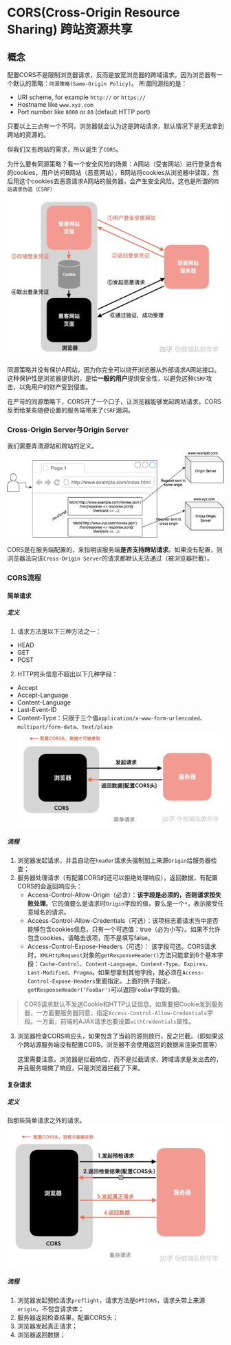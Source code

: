 # CORS(Cross-Origin Resource Sharing) 跨站资源共享

## 概念

配置CORS不是限制浏览器请求，反而是放宽浏览器的跨域请求。因为浏览器有一个默认的策略：`同源策略(Same-Origin Policy)`。
所谓同源指的是：
- URI scheme, for example `http://` or `https://`
- Hostname like `www.xyz.com`
- Port number like `8000` or `80` (default HTTP port)

只要以上三点有一个不同，浏览器就会认为这是跨站请求，默认情况下是无法拿到跨站的资源的。

但我们又有跨站的需求，所以诞生了`CORS`。

为什么要有同源策略？看一个安全风险的场景：A网站（受害网站）进行登录含有的cookies，用户访问B网站（恶意网站），B网站将cookies从浏览器中读取，然后用这个cookies去恶意请求A网站的服务器，会产生安全风险。这也是所谓的`跨站请求伪造（CSRF）`
![](../attachments/Pasted%20image%2020230808185806.png)

同源策略并没有保护A网站，因为你完全可以绕开浏览器从外部请求A网站接口。这种保护性是浏览器提供的，是给**一般的用户**提供安全性，以避免这种`CSRF`攻击，以免用户的财产受到侵害。

在严苛的同源策略下，CORS开了一个口子，让浏览器能够发起跨站请求。CORS反而给某些随便设置的服务端带来了`CSRF`漏洞。

### Cross-Origin Server与Origin Server
我们需要弄清源站和跨站的定义。
![](../attachments/Pasted%20image%2020230808191824.png)

CORS是在服务端配置的，来指明该服务端**是否支持跨站请求**。如果没有配置，则浏览器法向该`Cross-Origin Server`的请求都默认无法通过（被浏览器拦截）。

### CORS流程

#### 简单请求
##### 定义

1) 请求方法是以下三种方法之一：
- HEAD
- GET
- POST
2) HTTP的头信息不超出以下几种字段：
- Accept
- Accept-Language
- Content-Language
- Last-Event-ID
- Content-Type：只限于三个值`application/x-www-form-urlencoded`、`multipart/form-data`、`text/plain`
![](../attachments/Pasted%20image%2020230808192247.png)
##### 流程
1. 浏览器发起请求，并且自动在`header`请求头强制加上来源`Origin`给服务器检查；
2. 服务器处理请求（有配置CORS的还可以拒绝处理响应），返回数据，有配置CORS的会返回响应头：
	- Access-Control-Allow-Origin（必含）：**该字段是必须的，否则请求按失败处理**。它的值要么是请求时`Origin`字段的值，要么是一个`*`，表示接受任意域名的请求。
	- Access-Control-Allow-Credentials（可选）：该项标志着请求当中是否能够包含cookies信息，只有一个可选值：true（必为小写）。如果不允许包含cookies，请略去该项，而不是填写false。
	- Access-Control-Expose-Headers（可选）： 该字段可选。CORS请求时，`XMLHttpRequest`对象的`getResponseHeader()`方法只能拿到6个基本字段：`Cache-Control`、`Content-Language`、`Content-Type`、`Expires`、`Last-Modified`、`Pragma`。如果想拿到其他字段，就必须在`Access-Control-Expose-Headers`里面指定。上面的例子指定，`getResponseHeader('FooBar')`可以返回`FooBar`字段的值。

> CORS请求默认不发送Cookie和HTTP认证信息。如果要把Cookie发到服务器，一方面要服务器同意，指定`Access-Control-Allow-Credentials`字段。一方面，前端的AJAX请求也要设置`withCredentials`属性。

3. 浏览器检查CORS响应头，如果包含了当前的源则放行，反之拦截。（即如果这个跨站源服务端没有配置CORS，浏览器不会使用返回的数据来渲染页面等）

	这里需要注意，浏览器是拦截响应，而不是拦截请求，跨域请求是发出去的，并且服务端做了响应，只是浏览器拦截了下来。
#### 复杂请求

##### 定义 
指那些简单请求之外的请求。
![](../attachments/Pasted%20image%2020230808212302.png)

##### 流程
1. 浏览器发起预检请求`preflight`，请求方法是`OPTIONS`，请求头带上来源`origin`，不包含请求体；
2. 服务器返回检查结果，配置CORS头；
3. 浏览器发起真正请求；
4. 浏览器返回数据；
